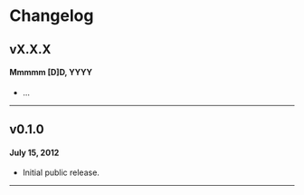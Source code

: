 # Changelog

## vX.X.X
#### Mmmmm [D]D, YYYY

* ...

---

## v0.1.0
#### July 15, 2012

* Initial public release.

---